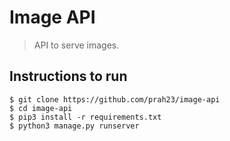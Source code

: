 # Image API
> <subtitle>
> API to serve images.

## Instructions to run
```
$ git clone https://github.com/prah23/image-api
$ cd image-api
$ pip3 install -r requirements.txt
$ python3 manage.py runserver
```